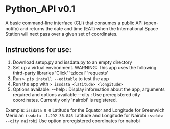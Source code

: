 
# Python_API v0.1
A basic command-line interface (CLI) that consumes a public API (open-notify) and returns the
date and time (EAT) when the International Space Station will next pass over a given set of
coordinates.

## Instructions for use:
1. Download setup.py and issdata.py to an empty directory
2. Set up a virtual environment. WARNING: This app uses the following third-party libraries
    'Click'
    'tzlocal'
    'requests'
3. Run `> pip install --editable` to test the app
4. Run the app with `> issdata <latitude> <longitude>`
5. Options available:
    --help : Display information about the app, arguments required and options available
    --city : Use preregistered city coordinates. Currently only 'nairobi' is registered.

Example:
`issdata 0 0` Latitude for the Equator and Longitude for Greenwich Meridian
`issdata -1.292 36.846` Latitude and Longitude for Nairobi
`issdata --city nairobi` Use option preregistered coordinates for nairobi